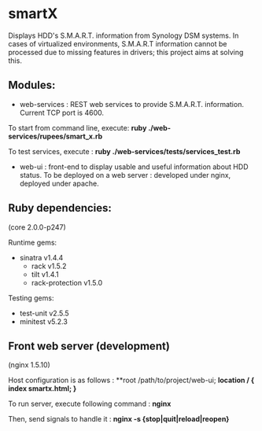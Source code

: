 smartX
======

Displays HDD's S.M.A.R.T. information from Synology DSM systems.
In cases of virtualized environments, S.M.A.R.T information cannot be processed due to missing features in drivers; this project aims at solving this.

Modules:
--------
- web-services : REST web services to provide S.M.A.R.T. information.
Current TCP port is 4600.

To start from command line, execute:
**ruby ./web-services/rupees/smart_x.rb**

To test services, execute :
**ruby ./web-services/tests/services_test.rb**

- web-ui : front-end to display usable and useful information about HDD status.
To be deployed on a web server : developed under nginx, deployed under apache.

Ruby dependencies:
------------------
(core 2.0.0-p247)

Runtime gems:
- sinatra v1.4.4
  - rack v1.5.2
  - tilt v1.4.1
  - rack-protection v1.5.0

Testing gems:
- test-unit v2.5.5
- minitest v5.2.3

Front web server (development)
------------------------------
(nginx 1.5.10)

Host configuration is as follows :
**root   /path/to/project/web-ui;
**location / {
    index  smartx.html;
}**

To run server, execute following command :
**nginx**

Then, send signals to handle it :
**nginx -s {stop|quit|reload|reopen}**


